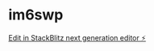 # im6swp

[Edit in StackBlitz next generation editor ⚡️](https://stackblitz.com/~/github.com/pedroct/im6swp)